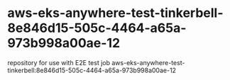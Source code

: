 # aws-eks-anywhere-test-tinkerbell-8e846d15-505c-4464-a65a-973b998a00ae-12
repository for use with E2E test job aws-eks-anywhere-test-tinkerbell:8e846d15-505c-4464-a65a-973b998a00ae-12
